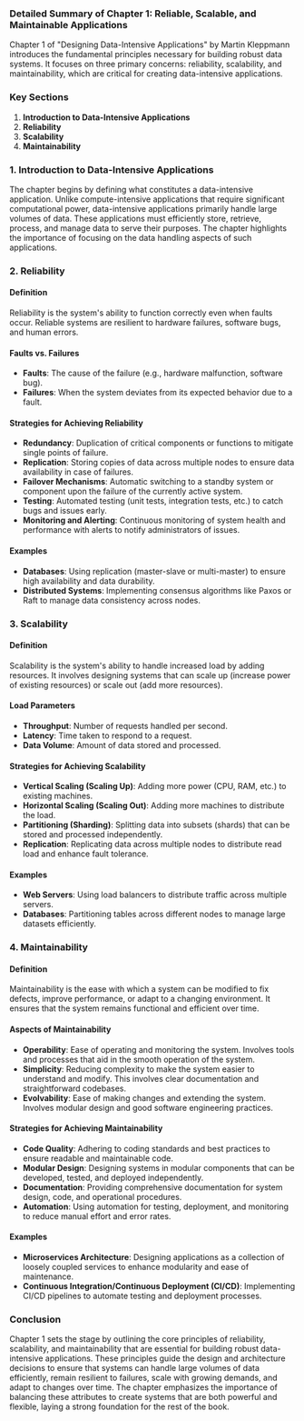 ### Detailed Summary of Chapter 1: Reliable, Scalable, and Maintainable Applications

Chapter 1 of "Designing Data-Intensive Applications" by Martin Kleppmann introduces the fundamental principles necessary for building robust data systems. It focuses on three primary concerns: reliability, scalability, and maintainability, which are critical for creating data-intensive applications.

### Key Sections

1. **Introduction to Data-Intensive Applications**
2. **Reliability**
3. **Scalability**
4. **Maintainability**

### 1. Introduction to Data-Intensive Applications

The chapter begins by defining what constitutes a data-intensive application. Unlike compute-intensive applications that require significant computational power, data-intensive applications primarily handle large volumes of data. These applications must efficiently store, retrieve, process, and manage data to serve their purposes. The chapter highlights the importance of focusing on the data handling aspects of such applications.

### 2. Reliability

#### Definition
Reliability is the system's ability to function correctly even when faults occur. Reliable systems are resilient to hardware failures, software bugs, and human errors.

#### Faults vs. Failures
- **Faults**: The cause of the failure (e.g., hardware malfunction, software bug).
- **Failures**: When the system deviates from its expected behavior due to a fault.

#### Strategies for Achieving Reliability
- **Redundancy**: Duplication of critical components or functions to mitigate single points of failure.
- **Replication**: Storing copies of data across multiple nodes to ensure data availability in case of failures.
- **Failover Mechanisms**: Automatic switching to a standby system or component upon the failure of the currently active system.
- **Testing**: Automated testing (unit tests, integration tests, etc.) to catch bugs and issues early.
- **Monitoring and Alerting**: Continuous monitoring of system health and performance with alerts to notify administrators of issues.

#### Examples
- **Databases**: Using replication (master-slave or multi-master) to ensure high availability and data durability.
- **Distributed Systems**: Implementing consensus algorithms like Paxos or Raft to manage data consistency across nodes.

### 3. Scalability

#### Definition
Scalability is the system's ability to handle increased load by adding resources. It involves designing systems that can scale up (increase power of existing resources) or scale out (add more resources).

#### Load Parameters
- **Throughput**: Number of requests handled per second.
- **Latency**: Time taken to respond to a request.
- **Data Volume**: Amount of data stored and processed.

#### Strategies for Achieving Scalability
- **Vertical Scaling (Scaling Up)**: Adding more power (CPU, RAM, etc.) to existing machines.
- **Horizontal Scaling (Scaling Out)**: Adding more machines to distribute the load.
- **Partitioning (Sharding)**: Splitting data into subsets (shards) that can be stored and processed independently.
- **Replication**: Replicating data across multiple nodes to distribute read load and enhance fault tolerance.

#### Examples
- **Web Servers**: Using load balancers to distribute traffic across multiple servers.
- **Databases**: Partitioning tables across different nodes to manage large datasets efficiently.

### 4. Maintainability

#### Definition
Maintainability is the ease with which a system can be modified to fix defects, improve performance, or adapt to a changing environment. It ensures that the system remains functional and efficient over time.

#### Aspects of Maintainability
- **Operability**: Ease of operating and monitoring the system. Involves tools and processes that aid in the smooth operation of the system.
- **Simplicity**: Reducing complexity to make the system easier to understand and modify. This involves clear documentation and straightforward codebases.
- **Evolvability**: Ease of making changes and extending the system. Involves modular design and good software engineering practices.

#### Strategies for Achieving Maintainability
- **Code Quality**: Adhering to coding standards and best practices to ensure readable and maintainable code.
- **Modular Design**: Designing systems in modular components that can be developed, tested, and deployed independently.
- **Documentation**: Providing comprehensive documentation for system design, code, and operational procedures.
- **Automation**: Using automation for testing, deployment, and monitoring to reduce manual effort and error rates.

#### Examples
- **Microservices Architecture**: Designing applications as a collection of loosely coupled services to enhance modularity and ease of maintenance.
- **Continuous Integration/Continuous Deployment (CI/CD)**: Implementing CI/CD pipelines to automate testing and deployment processes.

### Conclusion

Chapter 1 sets the stage by outlining the core principles of reliability, scalability, and maintainability that are essential for building robust data-intensive applications. These principles guide the design and architecture decisions to ensure that systems can handle large volumes of data efficiently, remain resilient to failures, scale with growing demands, and adapt to changes over time. The chapter emphasizes the importance of balancing these attributes to create systems that are both powerful and flexible, laying a strong foundation for the rest of the book.